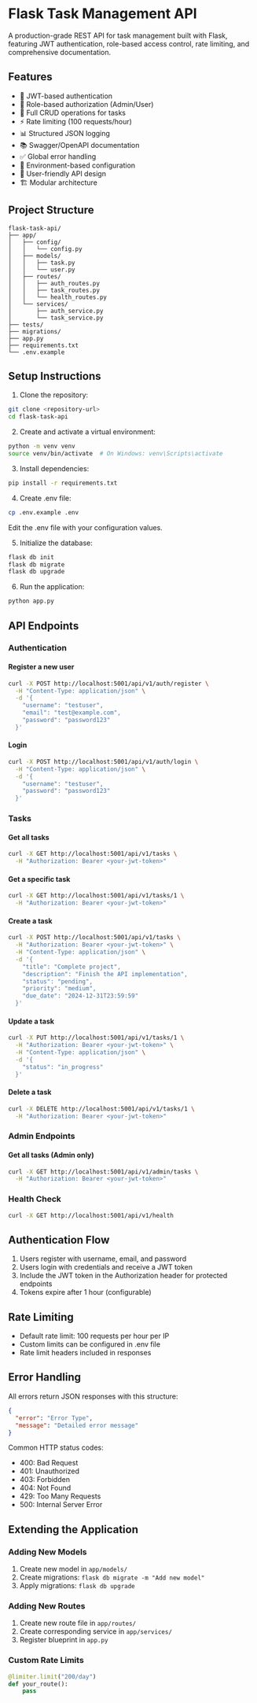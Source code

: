 # Flask Task Management API

A production-grade REST API for task management built with Flask, featuring JWT authentication, role-based access control, rate limiting, and comprehensive documentation.

## Features

- 🔐 JWT-based authentication
- 👥 Role-based authorization (Admin/User)
- 📝 Full CRUD operations for tasks
- ⚡ Rate limiting (100 requests/hour)
- 📊 Structured JSON logging
- 📚 Swagger/OpenAPI documentation
- ✅ Global error handling
- 🔧 Environment-based configuration
- 📱 User-friendly API design
- 🏗️ Modular architecture

## Project Structure

```
flask-task-api/
├── app/
│   ├── config/
│   │   └── config.py
│   ├── models/
│   │   ├── task.py
│   │   └── user.py
│   ├── routes/
│   │   ├── auth_routes.py
│   │   ├── task_routes.py
│   │   └── health_routes.py
│   └── services/
│       ├── auth_service.py
│       └── task_service.py
├── tests/
├── migrations/
├── app.py
├── requirements.txt
└── .env.example
```

## Setup Instructions

1. Clone the repository:
```bash
git clone <repository-url>
cd flask-task-api
```

2. Create and activate a virtual environment:
```bash
python -m venv venv
source venv/bin/activate  # On Windows: venv\Scripts\activate
```

3. Install dependencies:
```bash
pip install -r requirements.txt
```

4. Create .env file:
```bash
cp .env.example .env
```
   Edit the .env file with your configuration values.

5. Initialize the database:
```bash
flask db init
flask db migrate
flask db upgrade
```

6. Run the application:
```bash
python app.py
```

## API Endpoints

### Authentication

#### Register a new user
```bash
curl -X POST http://localhost:5001/api/v1/auth/register \
  -H "Content-Type: application/json" \
  -d '{
    "username": "testuser",
    "email": "test@example.com",
    "password": "password123"
  }'
```

#### Login
```bash
curl -X POST http://localhost:5001/api/v1/auth/login \
  -H "Content-Type: application/json" \
  -d '{
    "username": "testuser",
    "password": "password123"
  }'
```

### Tasks

#### Get all tasks
```bash
curl -X GET http://localhost:5001/api/v1/tasks \
  -H "Authorization: Bearer <your-jwt-token>"
```

#### Get a specific task
```bash
curl -X GET http://localhost:5001/api/v1/tasks/1 \
  -H "Authorization: Bearer <your-jwt-token>"
```

#### Create a task
```bash
curl -X POST http://localhost:5001/api/v1/tasks \
  -H "Authorization: Bearer <your-jwt-token>" \
  -H "Content-Type: application/json" \
  -d '{
    "title": "Complete project",
    "description": "Finish the API implementation",
    "status": "pending",
    "priority": "medium",
    "due_date": "2024-12-31T23:59:59"
  }'
```

#### Update a task
```bash
curl -X PUT http://localhost:5001/api/v1/tasks/1 \
  -H "Authorization: Bearer <your-jwt-token>" \
  -H "Content-Type: application/json" \
  -d '{
    "status": "in_progress"
  }'
```

#### Delete a task
```bash
curl -X DELETE http://localhost:5001/api/v1/tasks/1 \
  -H "Authorization: Bearer <your-jwt-token>"
```

### Admin Endpoints

#### Get all tasks (Admin only)
```bash
curl -X GET http://localhost:5001/api/v1/admin/tasks \
  -H "Authorization: Bearer <your-jwt-token>"
```

### Health Check

```bash
curl -X GET http://localhost:5001/api/v1/health
```

## Authentication Flow

1. Users register with username, email, and password
2. Users login with credentials and receive a JWT token
3. Include the JWT token in the Authorization header for protected endpoints
4. Tokens expire after 1 hour (configurable)

## Rate Limiting

- Default rate limit: 100 requests per hour per IP
- Custom limits can be configured in .env file
- Rate limit headers included in responses

## Error Handling

All errors return JSON responses with this structure:
```json
{
  "error": "Error Type",
  "message": "Detailed error message"
}
```

Common HTTP status codes:
- 400: Bad Request
- 401: Unauthorized
- 403: Forbidden
- 404: Not Found
- 429: Too Many Requests
- 500: Internal Server Error

## Extending the Application

### Adding New Models
1. Create new model in `app/models/`
2. Create migrations: `flask db migrate -m "Add new model"`
3. Apply migrations: `flask db upgrade`

### Adding New Routes
1. Create new route file in `app/routes/`
2. Create corresponding service in `app/services/`
3. Register blueprint in `app.py`

### Custom Rate Limits
```python
@limiter.limit("200/day")
def your_route():
    pass

